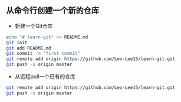 ## 从命令行创建一个新的仓库

* 新建一个Git仓库
```bash
echo "# learn-git" >> README.md
git init
git add README.md
git commit -m "first commit"
git remote add origin https://github.com/Leo-Lee15/learn-git.git
git push -u origin master
```

* 从远程pull一个已有的仓库
```bash
git remote add origin https://github.com/Leo-Lee15/learn-git.git
git push -u origin master
```


